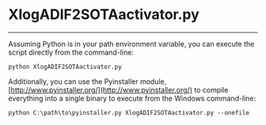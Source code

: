 # XlogADIF2SOTAactivator.py #
---

Assuming Python is in your path environment variable, you can execute the
script directly from the command-line:

    python XlogADIF2SOTAactivator.py

Additionally, you can use the Pyinstaller module, [http://www.pyinstaller.org/](http://www.pyinstaller.org/)
to compile everything into a single binary to execute from the Windows
command-line:

    python C:\path\to\pyinstaller.py XlogADIF2SOTAactivator.py --onefile
